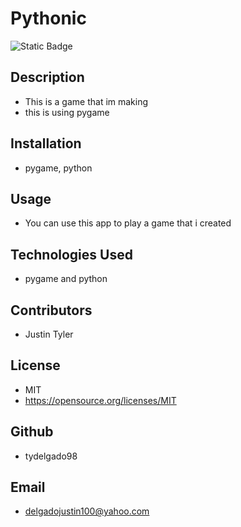   # Pythonic
  ![Static Badge](https://img.shields.io/badge/:license-MIT-green)

  

  

  



  ## Description
  - This is a game that im making
  - this is using pygame

  

  

  

  ## Installation
  - pygame, python

  

  

  

  ## Usage
  - You can use this app to play a game that i created

  

  

  

  ## Technologies Used
  - pygame and python

  

  

  

  ## Contributors
  - Justin Tyler

  

  

  

  ## License
  - MIT
  - https://opensource.org/licenses/MIT
  
   
  

  

  

  ## Github
  - tydelgado98

  

  

  

  ## Email
  - delgadojustin100@yahoo.com
